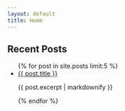 ```yaml
---
layout: default
title: Home
---
```


## Recent Posts

<ul>
  {% for post in site.posts limit:5 %}
    <li>
      <a href="{{ post.url | relative_url }}">{{ post.title }}</a>
      <p>{{ post.excerpt | markdownify }}</p>
    </li>
  {% endfor %}
</ul>
